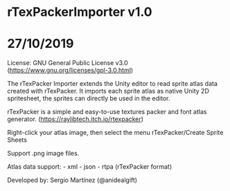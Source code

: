 # rTexPackerImporter v1.0
# 27/10/2019

License: GNU General Public License v3.0 (https://www.gnu.org/licenses/gpl-3.0.html)

The rTexPacker Importer extends the Unity editor to read sprite atlas data created with rTexPacker. 
It imports each sprite atlas as native Unity 2D spritesheet, the sprites can directly be used in the editor.

rTexPacker is a simple and easy-to-use textures packer and font atlas generator. (https://raylibtech.itch.io/rtexpacker)

Right-click your atlas image, then select the menu rTexPacker/Create Sprite Sheets

Support .png image files.

Atlas data support:
    - xml
    - json
    - rtpa (rTexPacker format)
    
Developed by: 
	Sergio Martínez (@anidealgift)
